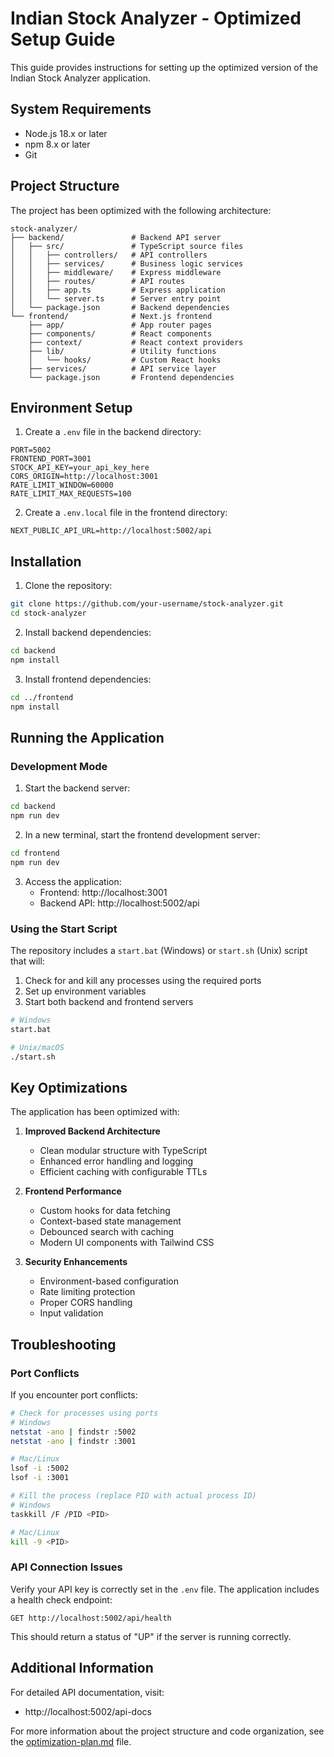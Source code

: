 # Indian Stock Analyzer - Optimized Setup Guide

This guide provides instructions for setting up the optimized version of the Indian Stock Analyzer application.

## System Requirements

- Node.js 18.x or later
- npm 8.x or later
- Git

## Project Structure

The project has been optimized with the following architecture:

```
stock-analyzer/
├── backend/               # Backend API server
│   ├── src/               # TypeScript source files
│   │   ├── controllers/   # API controllers
│   │   ├── services/      # Business logic services
│   │   ├── middleware/    # Express middleware
│   │   ├── routes/        # API routes
│   │   ├── app.ts         # Express application
│   │   └── server.ts      # Server entry point
│   └── package.json       # Backend dependencies
└── frontend/              # Next.js frontend
    ├── app/               # App router pages
    ├── components/        # React components
    ├── context/           # React context providers
    ├── lib/               # Utility functions
    │   └── hooks/         # Custom React hooks
    ├── services/          # API service layer
    └── package.json       # Frontend dependencies
```

## Environment Setup

1. Create a `.env` file in the backend directory:

```
PORT=5002
FRONTEND_PORT=3001
STOCK_API_KEY=your_api_key_here
CORS_ORIGIN=http://localhost:3001
RATE_LIMIT_WINDOW=60000
RATE_LIMIT_MAX_REQUESTS=100
```

2. Create a `.env.local` file in the frontend directory:

```
NEXT_PUBLIC_API_URL=http://localhost:5002/api
```

## Installation

1. Clone the repository:

```bash
git clone https://github.com/your-username/stock-analyzer.git
cd stock-analyzer
```

2. Install backend dependencies:

```bash
cd backend
npm install
```

3. Install frontend dependencies:

```bash
cd ../frontend
npm install
```

## Running the Application

### Development Mode

1. Start the backend server:

```bash
cd backend
npm run dev
```

2. In a new terminal, start the frontend development server:

```bash
cd frontend
npm run dev
```

3. Access the application:
   - Frontend: http://localhost:3001
   - Backend API: http://localhost:5002/api

### Using the Start Script

The repository includes a `start.bat` (Windows) or `start.sh` (Unix) script that will:

1. Check for and kill any processes using the required ports
2. Set up environment variables
3. Start both backend and frontend servers

```bash
# Windows
start.bat

# Unix/macOS
./start.sh
```

## Key Optimizations

The application has been optimized with:

1. **Improved Backend Architecture**
   - Clean modular structure with TypeScript
   - Enhanced error handling and logging
   - Efficient caching with configurable TTLs

2. **Frontend Performance**
   - Custom hooks for data fetching
   - Context-based state management
   - Debounced search with caching
   - Modern UI components with Tailwind CSS

3. **Security Enhancements**
   - Environment-based configuration
   - Rate limiting protection
   - Proper CORS handling
   - Input validation

## Troubleshooting

### Port Conflicts

If you encounter port conflicts:

```bash
# Check for processes using ports
# Windows
netstat -ano | findstr :5002
netstat -ano | findstr :3001

# Mac/Linux
lsof -i :5002
lsof -i :3001

# Kill the process (replace PID with actual process ID)
# Windows
taskkill /F /PID <PID>

# Mac/Linux
kill -9 <PID>
```

### API Connection Issues

Verify your API key is correctly set in the `.env` file. The application includes a health check endpoint:

```
GET http://localhost:5002/api/health
```

This should return a status of "UP" if the server is running correctly.

## Additional Information

For detailed API documentation, visit:
- http://localhost:5002/api-docs

For more information about the project structure and code organization, see the [optimization-plan.md](./optimization-plan.md) file. 